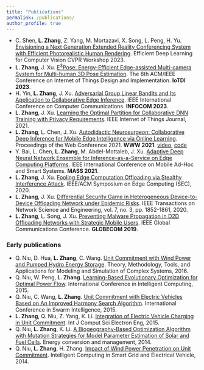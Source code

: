 ```yaml
---
title: "Publications"
permalink: /publications/
author_profile: true
---
```


- C. Shen, **L. Zhang**, Z. Yang, M. Mortazavi, X. Song, L. Peng, H. Yu. [Envisioning a Next Generation Extended Reality Conferencing System with Efficient Photorealistic Human Rendering](https://openaccess.thecvf.com/content/CVPR2023W/ECV/papers/Shen_Envisioning_a_Next_Generation_Extended_Reality_Conferencing_System_With_Efficient_CVPRW_2023_paper.pdf). Efficient Deep Learning for Computer Vision CVPR Workshop 2023.
- **L. Zhang**, J. Xu. [E<sup>3</sup>Pose: Energy-Efficient Edge-assisted Multi-camera System for Multi-human 3D Pose Estimation](https://dl.acm.org/doi/abs/10.1145/3576842.3582370). The 8th ACM/IEEE Conference on Internet of Things Design and Implementation. **IoTDI 2023**.
- H. Yin, **L. Zhang**, J. Xu. [Adversarial Group Linear Bandits and Its Application to Collaborative Edge Inference](). IEEE International Conference on Computer Communications. **INFOCOM 2023**.
- **L. Zhang**, J. Xu. [Learning the Optimal Partition for Collaborative DNN Training with Privacy Requirements](https://ieeexplore.ieee.org/document/9612607). IEEE Internet of Things Journal, 2021.
- **L. Zhang**, L. Chen, J. Xu. [Autodidactic Neurosurgeon: Collaborative Deep Inference for Mobile Edge Intelligence via Online Learning](https://dl.acm.org/doi/abs/10.1145/3442381.3450051). Proceedings of the Web Conference 2021. **WWW 2021**. [video](https://www.youtube.com/watch?v=VSqSmeg4mAM), [code](https://github.com/letian-zhang/ANS)
- Y. Bai, L. Chen, **L. Zhang**, M. Abdel-Mottaleb, J. Xu. [Adaptive Deep Neural Network Ensemble for Inference-as-a-Service on Edge Computing Platforms](https://ieeexplore.ieee.org/document/9637765). IEEE International Conference on Mobile Ad-Hoc and Smart Systems. **MASS 2021**.
- **L. Zhang**, J. Xu. [Fooling Edge Computation Offloading via Stealthy Interference Attack](https://ieeexplore.ieee.org/abstract/document/9355594). IEEE/ACM Symposium on Edge Computing (SEC), 2020.
- **L. Zhang**, J. Xu. [Differential Security Game in Heterogeneous Device-to-Device Offloading Network under Epidemic Risks](https://ieeexplore.ieee.org/document/8910355). IEEE Transactions on Network Science and Engineering, vol. 7, no. 3, pp. 1852-1861, 2020.
- **L. Zhang**, L. Song, J. Xu. [Preventing Malware Propagation in D2D Offloading Networks with Strategic Mobile Users](https://ieeexplore.ieee.org/document/9014227). IEEE Global Communications Conference. **GLOBECOM 2019**.

### Early publications
- Q. Niu, D. Hua, **L. Zhang**, C. Wang. [Unit Commitment with Wind Power and Pumped Hydro Energy Storage](https://link.springer.com/chapter/10.1007/978-981-10-2669-0_30). Theory, Methodology, Tools, and Applications for Modeling and Simulation of Complex Systems, 2016.
- Q. Niu, W. Peng, **L. Zhang**. [Learning-Based Evolutionary Optimization for Optimal Power Flow](https://link.springer.com/chapter/10.1007/978-3-319-22180-9_4). International Conference in Intelligent Computing, 2015.
- Q. Niu, C. Wang, **L. Zhang**. [Unit Commitment with Electric Vehicles Based on An Improved Harmony Search Algorithm](https://link.springer.com/chapter/10.1007/978-3-319-20466-6_7). International Conference in Swarm Intelligence, 2015.
- **L. Zhang**, Q. Niu, Z. Yang, K. Li. [Integration of Electric Vehicle Charging in Unit Commitment](https://www.semanticscholar.org/paper/Integration-of-Electric-Vehicles-Charging-in-Unit-Zhang-Niu/9ec988fecacbbc1dacf636f13a3d84b76cf93324). Int J Comput Sci Electron Eng, 2015.
- Q. Niu, **L. Zhang**, K. Li. [A Biogeography-Based Optimization Algorithm with Mutation Strategies for Model Parameter Estimation of Solar and Fuel Cells](https://www.sciencedirect.com/science/article/abs/pii/S0196890414005512). Energy conversion and management, 2014.
- Q. Niu, **L. Zhang**, H. Zhang. [Impact of Wind Power Penetration on Unit Commitment](https://link.springer.com/chapter/10.1007/978-3-662-45286-8_41). Intelligent Computing in Smart Grid and Electrical Vehicle, 2014.










